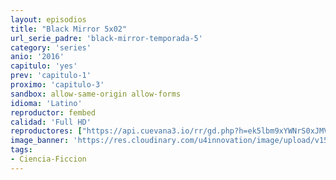 ```yaml
---
layout: episodios
title: "Black Mirror 5x02"
url_serie_padre: 'black-mirror-temporada-5'
category: 'series'
anio: '2016'
capitulo: 'yes'
prev: 'capitulo-1'
proximo: 'capitulo-3'
sandbox: allow-same-origin allow-forms
idioma: 'Latino'
reproductor: fembed
calidad: 'Full HD'
reproductores: ["https://api.cuevana3.io/rr/gd.php?h=ek5lbm9xYWNrS0xJMVp5b21KREk0dFBLbjVkaHhkRGdrOG1jbnBpUnhhS1Ztb3FvbDdhUzNkQ2tySnVrbEx2aXI5U1hvMlBEeEt1OXZHeVhwTlhYNDY2U3FadVkyUT09"]
image_banner: 'https://res.cloudinary.com/u4innovation/image/upload/v1562453397/black-5-min_c6urlh.jpg'
tags:
- Ciencia-Ficcion
---
```











